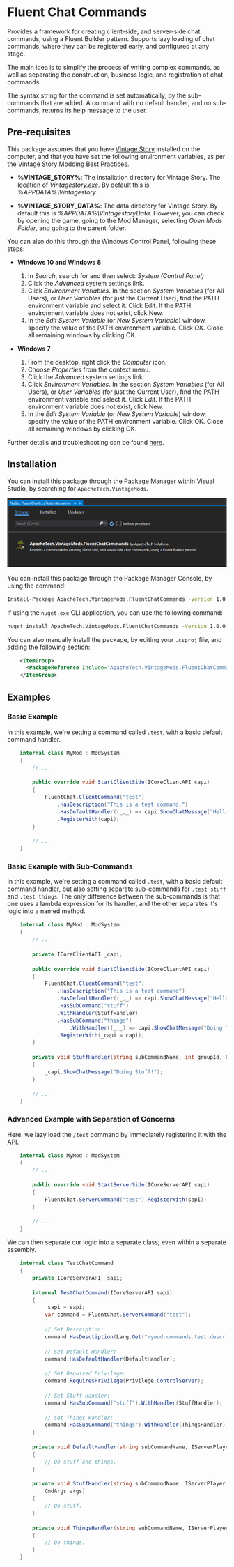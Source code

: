 # Fluent Chat Commands

Provides a framework for creating client-side, and server-side chat commands, using a Fluent Builder pattern. Supports lazy loading of chat commands, where they can be registered early, and configured at any stage.

The main idea is to simplify the process of writing complex commands, as well as separating the construction, business logic, and registration of chat commands.

The syntax string for the command is set automatically, by the sub-commands that are added. A command with no default handler, and no sub-commands, returns its help message to the user.

## Pre-requisites

This package assumes that you have [Vintage Story](https://vintagestory.at/) installed on the computer, and that you have set the following environment variables, as per the Vintage Story Modding Best Practices.

 * **%VINTAGE_STORY%**: The installation directory for Vintage Story. The location of *Vintagestory.exe*. By default this is *%APPDATA%\Vintagestory*.
 
 * **%VINTAGE_STORY_DATA%**: The data directory for Vintage Story. By default this is *%APPDATA%\VintagestoryData*. However, you can check by opening the game, going to the Mod Manager, selecting *Open Mods Folder*, and going to the parent folder.

You can also do this through the Windows Control Panel, following these steps:

- **Windows 10 and Windows 8**
    1. In *Search*, search for and then select: *System (Control Panel)*
    2. Click the *Advanced* system settings link.
    3. Click *Environment Variables*. In the section *System Variables* (for All Users), or *User Variables* (for just the Current User), find the PATH environment variable and select it. Click Edit. If the PATH environment variable does not exist, click New.
    4. In the *Edit System Variable* (or *New System Variable*) window, specify the value of the PATH environment variable. Click *OK*. Close all remaining windows by clicking OK.
    
- **Windows 7**

    1. From the desktop, right click the *Computer* icon.
    2. Choose *Properties* from the context menu.
    3. Click the *Advanced* system settings link.
    4. Click *Environment Variables*. In the section *System Variables* (for All Users), or *User Variables* (for just the Current User), find the PATH environment variable and select it. Click *Edit*. If the PATH environment variable does not exist, click New.
    5. In the *Edit System Variable* (or *New System Variable*) window, specify the value of the PATH environment variable. Click OK. Close all remaining windows by clicking OK.

Further details and troubleshooting can be found [here](https://www.computerhope.com/issues/ch000549.htm).

## Installation

You can install this package through the Package Manager within Visual Studio, by searching for `ApacheTech.VintageMods`.

![Installation Through The Package Manager](.github/Resources/InstallationThroughPackageManager.png)

You can install this package through the Package Manager Console, by using the command:

```cmd
Install-Package ApacheTech.VintageMods.FluentChatCommands -Version 1.0.0
```

If using the `nuget.exe` CLI application, you can use the following command:

```cmd
nuget install ApacheTech.VintageMods.FluentChatCommands -Version 1.0.0 
```

You can also manually install the package, by editing your `.csproj` file, and adding the following section:

```xml
	<ItemGroup>
	  <PackageReference Include="ApacheTech.VintageMods.FluentChatCommands" Version="1.0.0" />
	</ItemGroup>
```

## Examples

### Basic Example

In this example, we're setting a command called `.test`, with a basic default command handler.
```cs  
    internal class MyMod : ModSystem
    {
        // ...
        
        public override void StartClientSide(ICoreClientAPI capi)
        {
            FluentChat.ClientCommand("test")
                .HasDescription("This is a test command.")
                .HasDefaultHandler((_,_) => capi.ShowChatMessage("Hello, World!"))
                .RegisterWith(capi);
        }
        
        // ...
    }
```

### Basic Example with Sub-Commands

In this example, we're setting a command called `.test`, with a basic default command handler, but also setting separate sub-commands for `.test stuff` and `.test things`. The only difference between the sub-commands is that one uses a lambda expression for its handler, and the other separates it's logic into a named method.
```cs  
    internal class MyMod : ModSystem
    {
        // ...
        
        private ICoreClientAPI _capi;
        
        public override void StartClientSide(ICoreClientAPI capi)
        {
            FluentChat.ClientCommand("test")
                .HasDescription("This is a test command")
                .HasDefaultHandler((_,_) => capi.ShowChatMessage("Hello, World!"))
                .HasSubCommand("stuff")
                .WithHandler(StuffHandler)
                .HasSubCommand("things")
                    .WithHandler((_,_) => capi.ShowChatMessage("Doing Things!"))
                .RegisterWith(_capi = capi);
        }
        
        private void StuffHandler(string subCommandName, int groupId, CmdArgs args)
        {
            _capi.ShowChatMessage("Doing Stuff!");
        }
        
        // ...
    }
```

### Advanced Example with Separation of Concerns

Here, we lazy load the `/test` command by immediately registering it with the API. 
```cs  
    internal class MyMod : ModSystem
    {
        // ...
        
        public override void StartServerSide(ICoreServerAPI sapi)
        {
            FluentChat.ServerCommand("test").RegisterWith(sapi);
        }
        
        // ...
    }
```

We can then separate our logic into a separate class; even within a separate assembly.
```cs  
    internal class TestChatCommand
    {
        private ICoreServerAPI _sapi;
        
        internal TestChatCommand(ICoreServerAPI sapi)
        {
            _sapi = sapi;
            var command = FluentChat.ServerCommand("test");
            
            // Set Description:
            command.HasDesctiption(Lang.Get("mymod:commands.test.description"));
            
            // Set Default Handler:
            command.HasDefaultHandler(DefaultHandler);
            
            // Set Required Privilege:
            command.RequiresPrivilege(Privilege.ControlServer);
            
            // Set Stuff Handler:
            command.HasSubCommand("stuff").WithHandler(StuffHandler);
            
            // Set Things Handler:
            command.HasSubCommand("things").WithHandler(ThingsHandler);
        }
    
        private void DefaultHandler(string subCommandName, IServerPlayer player, int groupId, CmdArgs args)
        {
            // Do stuff and things.
        }
    
        private void StuffHandler(string subCommandName, IServerPlayer player, int groupId, CmdArgs args)
            CmdArgs args)
        {
            // Do stuff.
        }
        
        private void ThingsHandler(string subCommandName, IServerPlayer player, int groupId, CmdArgs args)
        {
            // Do things.
        }
    }
```